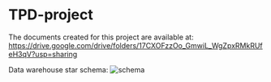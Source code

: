 # TPD-project

The documents created for this project are available at:
https://drive.google.com/drive/folders/17CXOFzzOo_GmwiL_WgZpxRMkRUfeH3qV?usp=sharing

Data warehouse star schema:
![schema](https://github.com/beatriz-lima/TPD-project/blob/master/schema.png)

